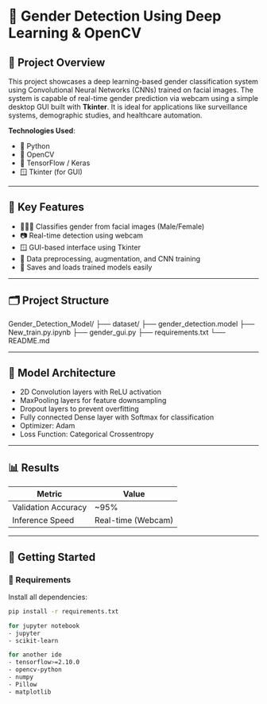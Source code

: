 # 🧠 Gender Detection Using Deep Learning & OpenCV

## 📌 Project Overview

This project showcases a deep learning-based gender classification system using Convolutional Neural Networks (CNNs) trained on facial images. The system is capable of real-time gender prediction via webcam using a simple desktop GUI built with **Tkinter**. It is ideal for applications like surveillance systems, demographic studies, and healthcare automation.

**Technologies Used**:
- 🐍 Python  
- 📸 OpenCV  
- 🧠 TensorFlow / Keras  
- 🪟 Tkinter (for GUI)

---

## 🎯 Key Features

- 🧑‍🤝‍🧑 Classifies gender from facial images (Male/Female)
- 📷 Real-time detection using webcam
- 🪟 GUI-based interface using Tkinter
- 🧪 Data preprocessing, augmentation, and CNN training
- 💾 Saves and loads trained models easily

---

## 🗂️ Project Structure

Gender_Detection_Model/
├── dataset/
├── gender_detection.model
├── New_train.py.ipynb
├── gender_gui.py
├── requirements.txt
└── README.md

---

## 🧠 Model Architecture

- 2D Convolution layers with ReLU activation  
- MaxPooling layers for feature downsampling  
- Dropout layers to prevent overfitting  
- Fully connected Dense layer with Softmax for classification  
- Optimizer: Adam  
- Loss Function: Categorical Crossentropy  

---

## 📊 Results

| Metric             | Value              |
|--------------------|--------------------|
| Validation Accuracy| ~95%               |
| Inference Speed    | Real-time (Webcam) |

---

## 🚀 Getting Started

### 🔧 Requirements

Install all dependencies:

```bash
pip install -r requirements.txt

for jupyter notebook
- jupyter
- scikit-learn

for another ide
- tensorflow>=2.10.0
- opencv-python
- numpy
- Pillow
- matplotlib


